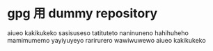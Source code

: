 # gpg 用 dummy repository

aiueo
kakikukeko
sasisuseso
tatituteto
naninuneno
hahihuheho
mamimumemo
yayiyuyeyo
rarirurero
wawiwuwewo
aiueo
kakikukeko

